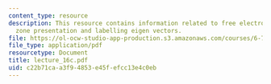 ```yaml
---
content_type: resource
description: This resource contains information related to free electron in reduced
  zone presentation and labelling eigen vectors.
file: https://ol-ocw-studio-app-production.s3.amazonaws.com/courses/6-730-physics-for-solid-state-applications-spring-2003/c22b71caa3f94853e45fefcc13e4c0eb_lecture_16c.pdf
file_type: application/pdf
resourcetype: Document
title: lecture_16c.pdf
uid: c22b71ca-a3f9-4853-e45f-efcc13e4c0eb
---
```

